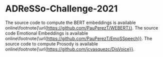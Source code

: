 # ADReSSo-Challenge-2021

The source code to compute the BERT embeddings is available online\footnote{\url{https://github.com/PauPerezT/WEBERT}}.
The source code Emotional Embeddings is available online\footnote{\url{https://github.com/PauPerezT/EmoSSpeech}}.
The source code to compute Prosody is available online\footnote{\url{https://github.com/jcvasquezc/DisVoice}}.
